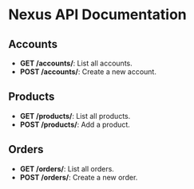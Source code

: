 # Nexus API Documentation

## Accounts
- **GET /accounts/**: List all accounts.
- **POST /accounts/**: Create a new account.

## Products
- **GET /products/**: List all products.
- **POST /products/**: Add a product.

## Orders
- **GET /orders/**: List all orders.
- **POST /orders/**: Create a new order.
